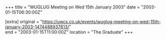 +++
title = "WUGLUG Meeting on Wed 15th January 2003"
date = "2003-01-15T06:30:00Z"

[extra]
original = "https://uwcs.co.uk/events/wuglug-meeting-on-wed-15th-january-2003-1474488937813/"    
end = "2003-01-15T11:00:00Z"
location = "The Graduate"
+++



